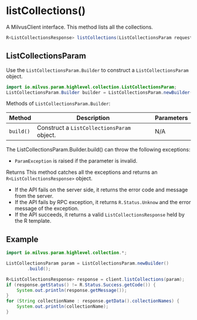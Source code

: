 # listCollections()

A MilvusClient interface. This method lists all the collections.

```Java
R<ListCollectionsResponse> listCollections(ListCollectionsParam requestParam);
```

## ListCollectionsParam

Use the `ListCollectionsParam.Builder` to construct a `ListCollectionsParam` object.

```Java
import io.milvus.param.highlevel.collection.ListCollectionsParam;
ListCollectionsParam.Builder builder = ListCollectionsParam.newBuilder();
```

Methods of `ListCollectionsParam.Builder`:

| Method | Description | Parameters |
| --- | --- | --- |
| `build()` | Construct a `ListCollectionsParam` object. | N/A |

The ListCollectionsParam.Builder.build() can throw the following exceptions:

- `ParamException` is raised if the parameter is invalid.

Returns
This method catches all the exceptions and returns an `R<ListCollectionsResponse>` object.

- If the API fails on the server side, it returns the error code and message from the server.
- If the API fails by RPC exception, it returns `R.Status.Unknow` and the error message of the exception.
- If the API succeeds, it returns a valid `ListCollectionsResponse` held by the R template. 

## Example

```Java
import io.milvus.param.highlevel.collection.*;

ListCollectionsParam param = ListCollectionsParam.newBuilder()
        .build();

R<ListCollectionsResponse> response = client.listCollections(param);
if (response.getStatus() != R.Status.Success.getCode()) {
    System.out.println(response.getMessage());
}
for (String collectionName : response.getData().collectionNames) {
    System.out.println(collectionName);
}
```
